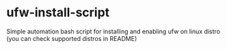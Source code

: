 # ufw-install-script
Simple automation bash script for installing and enabling ufw on linux distro (you can check supported distros in README)
